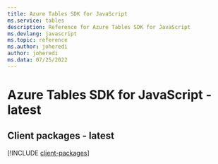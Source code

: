 ```yaml
---
title: Azure Tables SDK for JavaScript
ms.service: tables
description: Reference for Azure Tables SDK for JavaScript
ms.devlang: javascript
ms.topic: reference
ms.author: joheredi
author: joheredi
ms.data: 07/25/2022
---
```

# Azure Tables SDK for JavaScript - latest

## Client packages - latest
[!INCLUDE [client-packages](tables-client-index.md)]